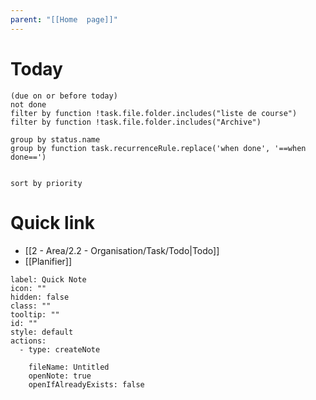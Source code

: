 ```yaml
---
parent: "[[Home  page]]"
---
```

# Today 
```tasks
(due on or before today) 
not done
filter by function !task.file.folder.includes("liste de course")
filter by function !task.file.folder.includes("Archive")

group by status.name
group by function task.recurrenceRule.replace('when done', '==when done==')


sort by priority

```







# Quick link
- [[2 - Area/2.2 - Organisation/Task/Todo|Todo]]
- [[Planifier]]

```meta-bind-button
label: Quick Note
icon: ""
hidden: false
class: ""
tooltip: ""
id: ""
style: default
actions:
  - type: createNote

    fileName: Untitled
    openNote: true
    openIfAlreadyExists: false

```

